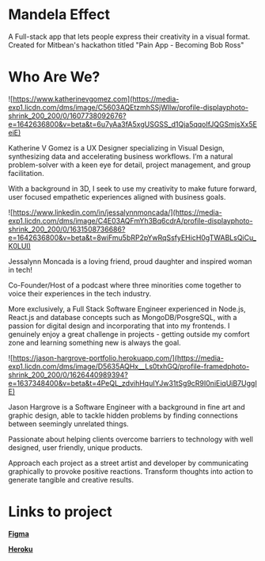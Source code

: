 # Mandela Effect
A Full-stack app that lets people express their creativity in a visual format. Created for Mitbean's hackathon titled "Pain App - Becoming Bob Ross"

# Who Are We?

![https://www.katherinevgomez.com](https://media-exp1.licdn.com/dms/image/C5603AQEtzmhSSjWllw/profile-displayphoto-shrink_200_200/0/1607738092676?e=1642636800&v=beta&t=6u7yAa3fA5xgUSGSS_d1Qja5qqoIfJQGSmjsXx5EeiE)

Katherine V Gomez is a UX Designer specializing in Visual Design, synthesizing data and accelerating business workflows. I’m a natural problem-solver with a keen eye for detail, project management, and group facilitation.

With a background in 3D, I seek to use my creativity to make future forward, user focused empathetic experiences aligned with business goals.

![https://www.linkedin.com/in/jessalynnmoncada/](https://media-exp1.licdn.com/dms/image/C4E03AQFmYh3Bq6cdrA/profile-displayphoto-shrink_200_200/0/1631508736686?e=1642636800&v=beta&t=8wiFmu5bRP2pYwRqSsfyEHicH0gTWABLsQiCu_K0LUI)

Jessalynn Moncada is a loving friend, proud daughter and inspired woman in tech!

Co-Founder/Host of a podcast where three minorities come together to voice their experiences in the tech industry.

More exclusively, a Full Stack Software Engineer experienced in Node.js, React.js and database concepts such as MongoDB/PosgreSQL, with a passion for digital design and incorporating that into my frontends. I genuinely enjoy a great challenge in projects - getting outside my comfort zone and learning something new is always the goal.

![https://jason-hargrove-portfolio.herokuapp.com/](https://media-exp1.licdn.com/dms/image/D5635AQHx__Ls0txhGQ/profile-framedphoto-shrink_200_200/0/1626440989394?e=1637348400&v=beta&t=4PeQL_zdvihHquIYJw31tSg9cR9I0niEiqUiB7UggIE)

Jason Hargrove is a Software Engineer with a background in fine art and graphic design, able to tackle hidden problems by finding connections between seemingly unrelated things.

Passionate about helping clients overcome barriers to technology with well designed, user friendly, unique products.

Approach each project as a street artist and developer by communicating graphically to provoke positive reactions. Transform thoughts into action to generate tangible and creative results.


# Links to project

[__Figma__](https://www.figma.com/file/4f3Shhq1Sgypp3CqLYvY13/Drawing-App)

[__Heroku__](https://www.figma.com/file/4f3Shhq1Sgypp3CqLYvY13/Drawing-App)
